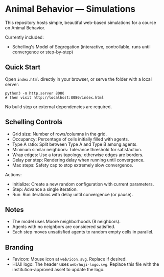# Animal Behavior — Simulations

This repository hosts simple, beautiful web-based simulations for a course on Animal Behavior.

Currently included:

- Schelling's Model of Segregation (interactive, controllable, runs until convergence or step-by-step)

## Quick Start

Open `index.html` directly in your browser, or serve the folder with a local server:

```
python3 -m http.server 8080
# then visit http://localhost:8080/index.html
```

No build step or external dependencies are required.

## Schelling Controls

- Grid size: Number of rows/columns in the grid.
- Occupancy: Percentage of cells initially filled with agents.
- Type A ratio: Split between Type A and Type B among agents.
- Minimum similar neighbors: Tolerance threshold for satisfaction.
- Wrap edges: Use a torus topology; otherwise edges are borders.
- Delay per step: Rendering delay when running until convergence.
- Max steps: Safety cap to stop extremely slow convergence.

Actions:

- Initialize: Create a new random configuration with current parameters.
- Step: Advance a single iteration.
- Run: Run iterations with delay until convergence (or pause).

## Notes

- The model uses Moore neighborhoods (8 neighbors).
- Agents with no neighbors are considered satisfied.
- Each step moves unsatisfied agents to random empty cells in parallel.
## Branding

- Favicon: Mouse icon at `web/icon.svg`. Replace if desired.
- HUJI logo: The header uses `web/huji-logo.svg`. Replace this file with the institution-approved asset to update the logo.
